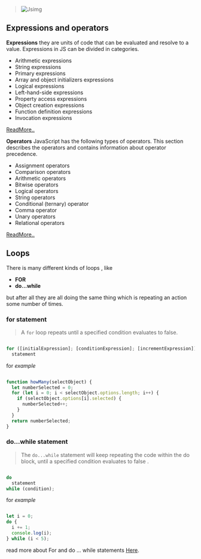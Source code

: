 >![Jsimg](https://iconape.com/wp-content/files/vr/353405/svg/javascript-js-seeklogo.com.svg)


## **Expressions and operators**

**Expressions**
they are units of code that can be evaluated and resolve to a value. Expressions in JS can be divided in categories.

* Arithmetic expressions
* String expressions
* Primary expressions
* Array and object initializers expressions
* Logical expressions
* Left-hand-side expressions
* Property access expressions
* Object creation expressions
* Function definition expressions
* Invocation expressions

[ReadMore..](https://flaviocopes.com/javascript-expressions/#:~:text=JavaScript%20Expressions%20Expressions%20are%20units%20of%20code%20that,be%20divided%20in%20categories.%20Published%20Mar%2017%2C%202018)

**Operators**
JavaScript has the following types of operators. This section describes the operators and contains information about operator precedence.

* Assignment operators
* Comparison operators
* Arithmetic operators
* Bitwise operators
* Logical operators
* String operators
* Conditional (ternary) operator
* Comma operator
* Unary operators
* Relational operators

[ReadMore..](https://developer.mozilla.org/en-US/docs/Web/JavaScript/Guide/Expressions_and_Operators)


## **Loops**

There is many different kinds of loops , like 

- **FOR** 
- **do...while**

but after all they are all doing the same thing which is repeating an action some number of times.

### for statement

> A `for` loop repeats until a specified condition evaluates to false.

```js

for ([initialExpression]; [conditionExpression]; [incrementExpression])
  statement

```

for *example*

```js

function howMany(selectObject) {
  let numberSelected = 0;
  for (let i = 0; i < selectObject.options.length; i++) {
    if (selectObject.options[i].selected) {
      numberSelected++;
    }
  }
  return numberSelected;
}

``` 
### do...while statement

> The `do...while` statement will keep repeating the code within the do block, until a specified condition evaluates to false .

```js

do
  statement
while (condition);

```

for *example*

```js

let i = 0;
do {
  i += 1;
  console.log(i);
} while (i < 5);

``` 

read more about For and do ... while statements [Here](https://developer.mozilla.org/en-US/docs/Web/JavaScript/Guide/Loops_and_iteration#for_statement).

